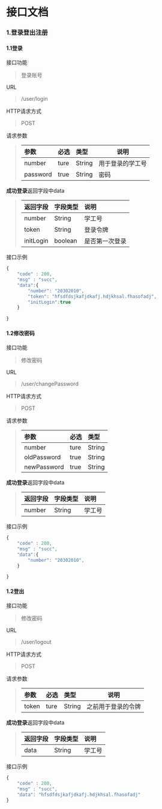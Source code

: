 # 接口文档

### 1.登录登出注册

#### **1.1登录**

接口功能

> 登录账号

URL

> /user/login

HTTP请求方式

> POST

请求参数

> | 参数     | 必选 | 类型   | 说明             |
> | :------- | :--- | :----- | ---------------- |
> | number   | ture | String | 用于登录的学工号 |
> | password | true | String | 密码             |

**成功登录**返回字段中data

> | 返回字段  | 字段类型 | 说明           |
> | :-------- | :------- | :------------- |
> | number    | String   | 学工号         |
> | token     | String   | 登录令牌       |
> | initLogin | boolean  | 是否第一次登录 |

接口示例

``` javascript
{
    "code" : 200,
    "msg" : "succ",
    "data":{
        "number": "20302010",
    	"token": "hfsdfdsjkafjdkafj.hdjkhsal.fhasofadj",
        "initLogin":true
    }
    
}
```

#### 1.2修改密码

接口功能

> 修改密码

URL

> /user/changePassword

HTTP请求方式

> POST

请求参数

> | 参数        | 必选 | 类型   |
> | :---------- | :--- | :----- |
> | number      | ture | String |
> | oldPassword | true | String |
> | newPassword | true | String |

**成功登录**返回字段中data

> | 返回字段 | 字段类型 | 说明   |
> | :------- | :------- | :----- |
> | number   | String   | 学工号 |

接口示例

``` javascript
{
    "code" : 200,
    "msg" : "succ",
    "data":{
        "number": "20302010",
    }
    
}
```

#### 1.2登出

接口功能

> 修改密码

URL

> /user/logout

HTTP请求方式

> POST

请求参数

> | 参数  | 必选 | 类型   |        说明        |
> | :---- | :--- | :----- | :----------------: |
> | token | ture | String | 之前用于登录的令牌 |

**成功登录**返回字段中data

> | 返回字段 | 字段类型 | 说明   |
> | :------- | :------- | :----- |
> | data     | String   | 学工号 |

接口示例

``` javascript
{
    "code" : 200,
    "msg" : "succ",
    "data": "hfsdfdsjkafjdkafj.hdjkhsal.fhasofadj"
}
```

